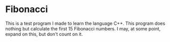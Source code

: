 # Fibonacci #

This is a test program I made to learn the language C++.
This program does nothing but calculate the first 15 Fibonacci numbers.
I may, at some point, expand on this, but don't count on it.
